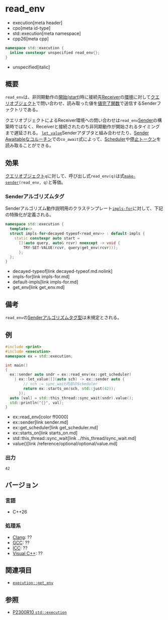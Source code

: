 # read_env
* execution[meta header]
* cpo[meta id-type]
* std::execution[meta namespace]
* cpp26[meta cpp]

```cpp
namespace std::execution {
  inline constexpr unspecified read_env{};
}
```
* unspecified[italic]

## 概要
`read_env`は、非同期動作の[開始(start)](start.md)時に接続先[Receiver](receiver.md)の[環境](../queryable.md)に対して[クエリオブジェクト](../queryable.md)で問い合わせ、読み取った値を[値完了関数](set_value.md)で送信するSenderファクトリである。

クエリオブジェクトによるReceiver環境への問い合わせは`read_env`[Sender](sender.md)の構築時ではなく、Receiverと接続されたのち非同期動作が開始されるタイミングまで遅延される。
[`let_value`](let_value.md.nolink)Senderアダプタと組み合わせたり、[Sender Awaitableなコルーチン](with_awaitable_senders.md.nolink)での`co_await`式によって、[Scheduler](get_scheduler.md)や[停止トークン](../get_stop_token.md)を読み取ることができる。


## 効果
[クエリオブジェクト](../queryable.md)`q`に対して、呼び出し式`read_env(q)`は式[`make-sender`](make-sender.md)`(read_env, q)`と等価。


### Senderアルゴリズムタグ
Senderアルゴリズム動作説明用のクラステンプレート[`impls-for`](impls-for.md)に対して、下記の特殊化が定義される。

```cpp
namespace std::execution {
  template<>
  struct impls-for<decayed-typeof<read_env>> : default-impls {
    static constexpr auto start =
      [](auto query, auto& rcvr) noexcept -> void {
        TRY-SET-VALUE(rcvr, query(get_env(rcvr)));
      };
  };
}
```
* decayed-typeof[link decayed-typeof.md.nolink]
* impls-for[link impls-for.md]
* default-impls[link impls-for.md]
* get_env[link get_env.md]


## 備考
`read_env`の[Senderアルゴリズムタグ型](tag_of_t.md)は未規定とされる。


## 例
```cpp example
#include <print>
#include <execution>
namespace ex = std::execution;

int main()
{
  ex::sender auto sndr = ex::read_env(ex::get_scheduler)
    | ex::let_value([](auto sch) -> ex::sender auto {
        // sch := sync_wait内部のScheduler
        return ex::starts_on(sch, std::just(42));
      });
  auto [val] = std::this_thread::sync_wait(sndr).value();
  std::println("{}", val);
}
```
* ex::read_env[color ff0000]
* ex::sender[link sender.md]
* ex::get_scheduler[link get_scheduler.md]
* ex::starts_on[link starts_on.md]
* std::this_thread::sync_wait[link ../this_thread/sync_wait.md]
* value()[link /reference/optional/optional/value.md]

### 出力
```
42
```


## バージョン
### 言語
- C++26

### 処理系
- [Clang](/implementation.md#clang): ??
- [GCC](/implementation.md#gcc): ??
- [ICC](/implementation.md#icc): ??
- [Visual C++](/implementation.md#visual_cpp): ??


## 関連項目
- [`execution::get_env`](read_env.md)


## 参照
- [P2300R10 `std::execution`](https://www.open-std.org/jtc1/sc22/wg21/docs/papers/2024/p2300r10.html)